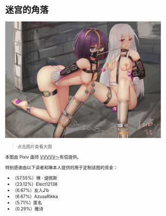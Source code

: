 # 迷宫的角落
![](./迷宫的角落_low.jpg)

> 点击图片查看大图

本图由 Pixiv 画师 [VVVVV～](https://www.pixiv.net/en/users/44348035)有偿提供。

特别感谢由以下读者和琳本人提供的用于定制该图的资金：

- （57.55%）琳 · 缇佩斯
- （23.12%）Elect12138
- （6.67%）友人♪b
- （6.67%）AzusaRikka
- （5.71%）匿名
- （0.29%）雅诗
